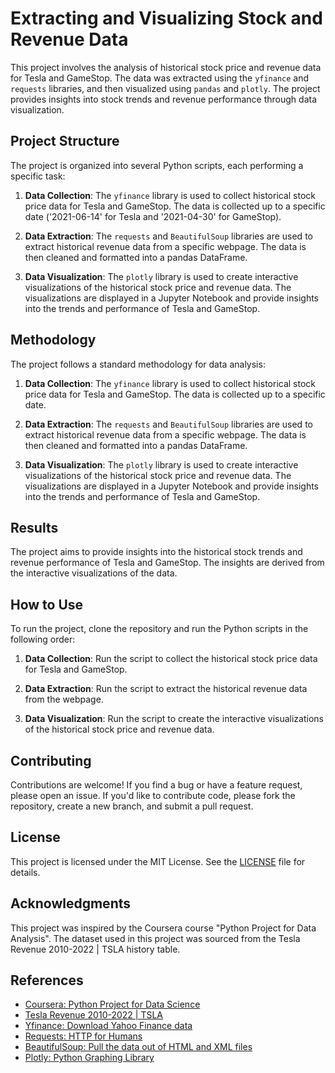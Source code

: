 # Extracting and Visualizing Stock and Revenue Data

This project involves the analysis of historical stock price and revenue data for Tesla and GameStop. The data was extracted using the `yfinance` and `requests` libraries, and then visualized using `pandas` and `plotly`. The project provides insights into stock trends and revenue performance through data visualization.

## Project Structure

The project is organized into several Python scripts, each performing a specific task:

1. **Data Collection**: The `yfinance` library is used to collect historical stock price data for Tesla and GameStop. The data is collected up to a specific date ('2021-06-14' for Tesla and '2021-04-30' for GameStop).

2. **Data Extraction**: The `requests` and `BeautifulSoup` libraries are used to extract historical revenue data from a specific webpage. The data is then cleaned and formatted into a pandas DataFrame.

3. **Data Visualization**: The `plotly` library is used to create interactive visualizations of the historical stock price and revenue data. The visualizations are displayed in a Jupyter Notebook and provide insights into the trends and performance of Tesla and GameStop.

## Methodology

The project follows a standard methodology for data analysis:

1. **Data Collection**: The `yfinance` library is used to collect historical stock price data for Tesla and GameStop. The data is collected up to a specific date.

2. **Data Extraction**: The `requests` and `BeautifulSoup` libraries are used to extract historical revenue data from a specific webpage. The data is then cleaned and formatted into a pandas DataFrame.

3. **Data Visualization**: The `plotly` library is used to create interactive visualizations of the historical stock price and revenue data. The visualizations are displayed in a Jupyter Notebook and provide insights into the trends and performance of Tesla and GameStop.

## Results

The project aims to provide insights into the historical stock trends and revenue performance of Tesla and GameStop. The insights are derived from the interactive visualizations of the data.

## How to Use

To run the project, clone the repository and run the Python scripts in the following order:

1. **Data Collection**: Run the script to collect the historical stock price data for Tesla and GameStop.

2. **Data Extraction**: Run the script to extract the historical revenue data from the webpage.

3. **Data Visualization**: Run the script to create the interactive visualizations of the historical stock price and revenue data.

## Contributing

Contributions are welcome! If you find a bug or have a feature request, please open an issue. If you'd like to contribute code, please fork the repository, create a new branch, and submit a pull request.

## License

This project is licensed under the MIT License. See the [LICENSE](LICENSE) file for details.

## Acknowledgments

This project was inspired by the Coursera course "Python Project for Data Analysis". The dataset used in this project was sourced from the Tesla Revenue 2010-2022 | TSLA history table.

## References

- [Coursera: Python Project for Data Science](https://www.coursera.org/learn/python-project-for-data-science)
- [Tesla Revenue 2010-2022 | TSLA](https://cf-courses-data.s3.us.cloud-object-storage.appdomain.cloud/IBMDeveloperSkillsNetwork-PY0220EN-SkillsNetwork/labs/project/revenue.htm) 
- [Yfinance: Download Yahoo Finance data](https://pypi.org/project/yfinance/)
- [Requests: HTTP for Humans](https://docs.python-requests.org/en/latest/)
- [BeautifulSoup: Pull the data out of HTML and XML files](https://www.crummy.com/software/BeautifulSoup/bs4/doc/)
- [Plotly: Python Graphing Library](https://plotly.com/python/)
